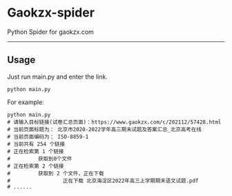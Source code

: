 # Gaokzx-spider

Python Spider for gaokzx.com

---

## Usage

Just run main.py and enter the link.

```shell
python main.py
```

For example:

```shell
python main.py
# 请输入目标链接(试卷汇总页面)：https://www.gaokzx.com/c/202112/57428.html
# 当前页面标题为： 北京市2020-2022学年高三期末试题及答案汇总_北京高考在线
# 当前页面编码为： ISO-8859-1
# 当前共有 254 个链接
# 正在检索第 1 个链接
#         获取到0个文件
# 正在检索第 2 个链接
#         获取到 2 个文件，正在下载
#                 正在下载 北京海淀区2022年高三上学期期末语文试题.pdf
# ......
```
